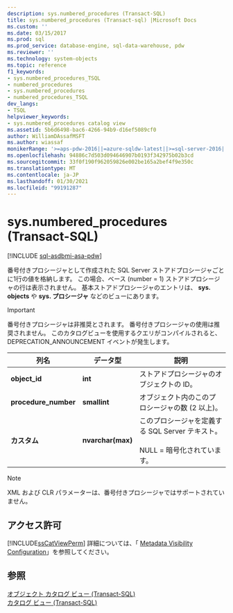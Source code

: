 ```yaml
---
description: sys.numbered_procedures (Transact-SQL)
title: sys.numbered_procedures (Transact-sql) |Microsoft Docs
ms.custom: ''
ms.date: 03/15/2017
ms.prod: sql
ms.prod_service: database-engine, sql-data-warehouse, pdw
ms.reviewer: ''
ms.technology: system-objects
ms.topic: reference
f1_keywords:
- sys.numbered_procedures_TSQL
- numbered_procedures
- sys.numbered_procedures
- numbered_procedures_TSQL
dev_langs:
- TSQL
helpviewer_keywords:
- sys.numbered_procedures catalog view
ms.assetid: 5b6d6498-bac6-4266-94b9-d16ef5089cf0
author: WilliamDAssafMSFT
ms.author: wiassaf
monikerRange: '>=aps-pdw-2016||=azure-sqldw-latest||>=sql-server-2016||>=sql-server-linux-2017||=azuresqldb-mi-current'
ms.openlocfilehash: 94886c7d503d094646907b0193f342975b02b3cd
ms.sourcegitcommit: 33f0f190f962059826e002be165a2bef4f9e350c
ms.translationtype: MT
ms.contentlocale: ja-JP
ms.lasthandoff: 01/30/2021
ms.locfileid: "99191287"
---
```

# <a name="sysnumbered_procedures-transact-sql"></a>sys.numbered_procedures (Transact-SQL)
[!INCLUDE [sql-asdbmi-asa-pdw](../../includes/applies-to-version/sql-asdbmi-asa-pdw.md)]

  番号付きプロシージャとして作成された SQL Server ストアドプロシージャごとに1行の値を格納します。 この場合、ベース (number = 1) ストアドプロシージャの行は表示されません。 基本ストアドプロシージャのエントリは、 **sys. objects** や **sys. プロシージャ** などのビューにあります。  
  
> [!IMPORTANT]  
>  番号付きプロシージャは非推奨とされます。 番号付きプロシージャの使用は推奨されません。 このカタログビューを使用するクエリがコンパイルされると、DEPRECATION_ANNOUNCEMENT イベントが発生します。  
  
|列名|データ型|説明|  
|-----------------|---------------|-----------------|  
|**object_id**|**int**|ストアドプロシージャのオブジェクトの ID。|  
|**procedure_number**|**smallint**|オブジェクト内のこのプロシージャの数 (2 以上)。|  
|**カスタム**|**nvarchar(max)**|このプロシージャを定義する SQL Server テキスト。<br /><br /> NULL = 暗号化されています。|  
  
> [!NOTE]  
>  XML および CLR パラメーターは、番号付きプロシージャではサポートされていません。  
  
## <a name="permissions"></a>アクセス許可  
 [!INCLUDE[ssCatViewPerm](../../includes/sscatviewperm-md.md)] 詳細については、「 [Metadata Visibility Configuration](../../relational-databases/security/metadata-visibility-configuration.md)」を参照してください。  
  
## <a name="see-also"></a>参照  
 [オブジェクト カタログ ビュー &#40;Transact-SQL&#41;](../../relational-databases/system-catalog-views/object-catalog-views-transact-sql.md)   
 [カタログ ビュー &#40;Transact-SQL&#41;](../../relational-databases/system-catalog-views/catalog-views-transact-sql.md)  
  
  
